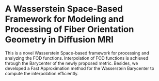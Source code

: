 # A Wasserstein Space-Based Framework for Modeling and Processing of Fiber Orientation Geometry in Diffusion MRI
This is a novel Wasserstein Space-based framework for processing and analyzing the FOD functions. 
Interpolation of FOD functions is achieved through the Barycenter of the newly proposed metric. 
Besides, we developed a Fast Approximation method for the Wasserstein Barycenter to compute the interpolation efficiently. 

